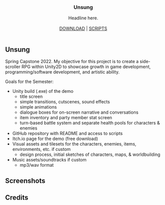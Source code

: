 <br/>
<p align="center">
  <h3 align="center">Unsung</h3>

  <p align="center">
    Headline here.
    <br/>
    <br/>
    <a href="#">DOWNLOAD</a> 
    |
    <a href="https://github.com/alshei/Unsung/tree/main/Assets/Scripts">SCRIPTS</a>
    <br/>
    <br/>
  </p>
</p>

## Unsung

Spring Capstone 2022. My objective for this project is to create a side-scroller RPG within Unity2D to showcase growth in game development, programming/software development, and artistic ability. 

Goals for the Semester:

* Unity build (.exe) of the demo
  * title screen
  * simple transitions, cutscenes, sound effects
  * simple animations
  * dialogue boxes for on-screen narrative and conversations
  * item inventory and party member stat screen
  * turn-based battle system and separate health pools for characters & enemies
* GitHub repository with README and access to scripts
* Itch.io page for the demo (free download)
* Visual assets and tilesets for the characters, enemies, items, environments, etc. if custom
  * design process, initial sketches of characters, maps, & worldbuilding
* Music assets/soundtracks if custom
  * mp3/wav format

## Screenshots


## Credits 
